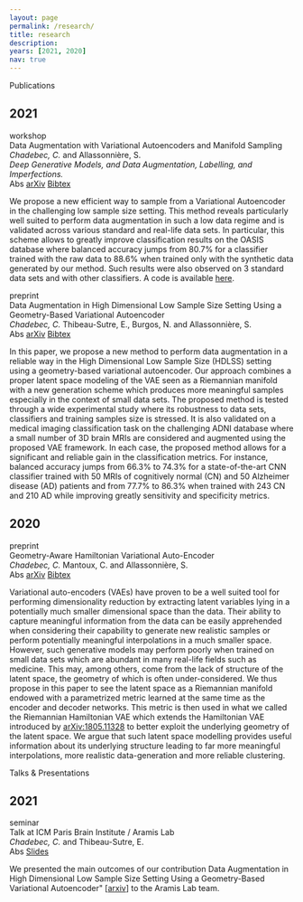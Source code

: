 ```yaml
---
layout: page
permalink: /research/
title: research
description:
years: [2021, 2020]
nav: true
---
```


<div class="section_title">Publications</div>

<div class="publications">

  
  <!-- #2021 -->
  <h2 class="year">2021</h2>

  <!-- DA DALI -->
  <div class="row">
    <div class="col-sm-2 abbr">
      <span class="badge badge-primary">workshop</span>
    </div>
    <div id="3" class="col-sm-8">
        <div class="title">Data Augmentation with Variational Autoencoders and Manifold Sampling</div>
        <div class="author">
          <em>Chadebec, C.</em> and Allassonnière, S.
        </div>
       <div class="book"><em>Deep Generative Models, and Data Augmentation, Labelling, and Imperfections.</em></div>
      <div class="links">
        <a class="abstract btn btn-sm z-depth-0" role="button">
        Abs
        </a>
        <a href="http://arxiv.org/abs/{{ 2103.13751 }}" class="btn btn-sm z-depth-0"   role="button" target="_blank">arXiv</a>
        <a href="{{'/assets/bibtex/chadebec_aug_2021.bib' | relative_url }}"   class="btn btn-sm z-depth-0" role="button" target="_blank">Bibtex</a>
      </div>
      <div class="abstract hidden">
        <p>
          We propose a new efficient way to sample from a Variational Autoencoder in the challenging low sample size setting. This method reveals particularly well suited to perform data augmentation in such a low data regime and is validated across various standard and real-life data sets. In particular, this scheme allows to greatly improve classification results on the OASIS database where balanced accuracy jumps from 80.7% for a classifier trained with the raw data to 88.6% when trained only with the synthetic data generated by our method. Such results were also observed on 3 standard data sets and with other classifiers. A code is available <a href="https://github.com/clementchadebec/Data_Augmentation_with_VAE-DALI" target="blank">here</a>.
        </p>
      </div>
    </div>
  </div>

  <!-- DA HDLSS -->
  <div class="row">
    <div class="col-sm-2 abbr">
      <span class="badge badge-info">preprint</span>
    </div>
    <div id="3" class="col-sm-8">
        <div class="title">Data Augmentation in High Dimensional Low Sample Size  Setting Using a Geometry-Based Variational Autoencoder</div>
        <div class="author">
          <em>Chadebec, C.</em> Thibeau-Sutre, E., Burgos, N. and Allassonnière, S.
        </div>
      <div class="links">
        <a class="abstract btn btn-sm z-depth-0" role="button">
        Abs
        </a>
        <a href="http://arxiv.org/abs/{{ 2105.00026 }}" class="btn btn-sm z-depth-0"   role="button" target="_blank">arXiv</a>
        <a href="{{'/assets/bibtex/chadebec_data_2021.bib' | relative_url }}"   class="btn btn-sm z-depth-0" role="button" target="_blank">Bibtex</a>
      </div>
      <div class="abstract hidden">
        <p>
          In this paper, we propose a new method to perform data augmentation in a reliable way in the High Dimensional Low Sample Size (HDLSS) setting using a geometry-based variational autoencoder. Our approach combines a proper latent space modeling of the VAE seen as a Riemannian manifold with a new generation scheme which produces more meaningful samples especially in the context of small data sets. The proposed method is tested through a wide experimental study where its robustness to data sets, classifiers and training samples size is stressed. It is also validated on a medical imaging classification task on the challenging ADNI database where a small number of 3D brain MRIs are considered and augmented using the proposed VAE framework. In each case, the proposed method allows for a significant and reliable gain in the classification metrics. For instance, balanced accuracy jumps from 66.3% to 74.3% for a state-of-the-art CNN classifier trained with 50 MRIs of cognitively normal (CN) and 50 Alzheimer disease (AD) patients and from 77.7% to 86.3% when trained with 243 CN and 210 AD while improving greatly sensitivity and specificity metrics.
          </p>
      </div>
    </div>
  </div>


  <!-- #2020 -->
  <h2 class="year">2020</h2>

  <!-- RHVAE -->
  <div class="row">
    <div class="col-sm-2 abbr">
      <span class="badge badge-info">preprint</span>
    </div>
    <div id="3" class="col-sm-8">
        <div class="title">Geometry-Aware Hamiltonian Variational Auto-Encoder</div>
        <div class="author">
          <em>Chadebec, C.</em> Mantoux, C. and Allassonnière, S.
        </div>
      <div class="links">
        <a class="abstract btn btn-sm z-depth-0" role="button">
        Abs
        </a>
        <a href="http://arxiv.org/abs/{{ 2010.11518 }}" class="btn btn-sm z-depth-0"   role="button" target="_blank">arXiv</a>
        <a href="{{'/assets/bibtex/chadebec_geometry-aware_2020.bib' | relative_url }}"   class="btn btn-sm z-depth-0" role="button" target="_blank">Bibtex</a>
      </div>
      <div class="abstract hidden">
        <p>
          Variational auto-encoders (VAEs) have proven to be a well suited tool for performing dimensionality reduction by extracting latent variables lying in a potentially much smaller dimensional space than the data. Their ability to capture meaningful information from the data can be easily apprehended when considering their capability to generate new realistic samples or perform potentially meaningful interpolations in a much smaller space. However, such generative models may perform poorly when trained on small data sets which are abundant in many real-life fields such as medicine. This may, among others, come from the lack of structure of the latent space, the geometry of which is often under-considered. We thus propose in this paper to see the latent space as a Riemannian manifold endowed with a parametrized metric learned at the same time as the encoder and decoder networks. This metric is then used in what we called the Riemannian Hamiltonian VAE which extends the Hamiltonian VAE introduced by <a href="http://arxiv.org/abs/1805.11328">arXiv:1805.11328</a> to better exploit the underlying geometry of the latent space. We argue that such latent space modelling provides useful information about its underlying structure leading to far more meaningful interpolations, more realistic data-generation and more reliable clustering. 
          </p>
      </div>
    </div>
  </div>
</div>


<div class="section_title">Talks & Presentations</div>

<div class="publications">

  
  <!-- #2021 -->
  <h2 class="year">2021</h2>

  <!-- ICM / ARAMIS -->
  <div class="row">
    <div class="col-sm-2 abbr">
      <span class="badge badge-default">seminar</span>
    </div>
    <div id="3" class="col-sm-8">
        <div class="title">Talk at ICM Paris Brain Institute / Aramis Lab  </div>
        <div class="author">
          <em>Chadebec, C.</em> and Thibeau-Sutre, E.
        </div>
      <div class="links">
        <a class="abstract btn btn-sm z-depth-0" role="button">
        Abs
        </a>
        <a href="{{'/assets/pdf/Presentation_ICM_28_05_21.pdf' | relative_url }}"   class="btn btn-sm z-depth-0" role="button" target="_blank">Slides</a>
      </div>
      <div class="abstract hidden">
        <p>
          We presented the main outcomes of our contribution Data Augmentation in High Dimensional Low Sample Size  Setting Using a Geometry-Based Variational Autoencoder" [<a href="http://arxiv.org/abs/{{ 2105.00026 }}">arxiv</a>] to the Aramis Lab team.
          </p>
      </div>
    </div>
  </div>
</div>




